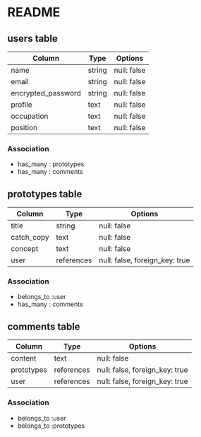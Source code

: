 # README


## users table

| Column          | Type    | Options               |
| --------------- | ------- | --------------------- |
| name            | string  | null: false           |
| email           | string  | null: false |
| encrypted_password | string  | null: false         |
| profile         | text    | null: false           |
| occupation      | text    | null: false           |
| position        | text    | null: false           |

### Association

- has_many : prototypes
- has_many : comments


## prototypes table

| Column               | Type       | Options               |
| -------------------- | ---------- | --------------------- |
| title                | string     | null: false           |
| catch_copy           | text       | null: false           |
| concept              | text       | null: false           |
| user                 | references | null: false, foreign_key: true          |

### Association

- belongs_to :user 
- has_many : comments

## comments table

| Column   | Type       | Options                        |
| -------- | ---------- | ------------------------------ |
| content  | text       | null: false                    |
| prototypes | references | null: false, foreign_key: true |
| user     | references |  null: false, foreign_key: true |



### Association
- belongs_to :user 
- belongs_to :prototypes
